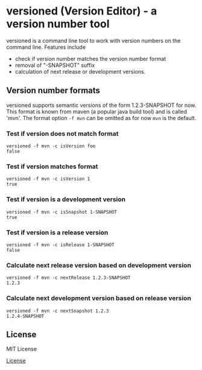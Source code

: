 # versioned (Version Editor) - a version number tool

versioned is a command line tool to work with version numbers 
on the command line. Features include

- check if version number matches the version number format
- removal of "-SNAPSHOT" suffix
- calculation of next release or development versions.

## Version number formats

versioned supports semantic versions of the form 1.2.3-SNAPSHOT for now. This
format is known from maven (a popular java build tool) and is called 'mvn'. The
format option `-f mvn` can be omitted as for now `mvn` is the default.

### Test if version does not match format
```
versioned -f mvn -c isVersion foo
false
```

### Test if version matches format
```
versioned -f mvn -c isVersion 1
true
```

### Test if version is a development version
```
versioned -f mvn -c isSnapshot 1-SNAPSHOT
true
```
### Test if version is a release version
```
versioned -f mvn -c isRelease 1-SNAPSHOT
false
```

### Calculate next release version based on development version
```
versioned -f mvn -c nextRelease 1.2.3-SNAPSHOT
1.2.3
```

### Calculate next development version based on release version
```
versioned -f mvn -c nextSnapshot 1.2.3
1.2.4-SNAPSHOT
```

## License

MIT License

[License](LICENSE.txt)
